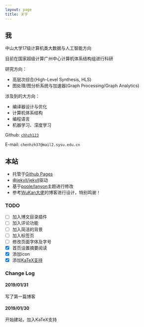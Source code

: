```yaml
---
layout: page
title: 关于
---
```


## 我
中山大学17级计算机类大数据与人工智能方向

目前在国家超级计算广州中心计算机体系结构组进行科研

研究方向：
* 高层次综合(High-Level Synthesis, HLS)
* 图处理/图分析系统与加速器(Graph Processing/Graph Analytics)

涉及到的大方向：
* 编译器设计与优化
* 计算机体系结构
* 编程语言
* 机器学习、深度学习

Github: [`chhzh123`](https://github.com/chhzh123)

E-mail: `chenhzh37@mail2.sysu.edu.cn`

## 本站
* 托管于[Github Pages](https://pages.github.com)
* 由[jekyll/jekyll](https://github.com/jekyll/jekyll)驱动
* 基于[poole/lanyon](https://github.com/poole/lanyon)主题进行修改
* 参考[WuKan大佬](https://wu-kan.github.io/)的博客进行设计，特别鸣谢！

### TODO

- [ ] 加入博文目录插件
- [ ] 加入评论功能
- [ ] 加入简洁的背景
- [ ] 加入标签页
- [ ] 修改页面字体及字号
- [x] 首页设置摘要阅读
- [x] 添加icon
- [x] 添加[KaTeX支持](https://www.jianshu.com/p/f2b28954d902)

### Change Log
#### 2019/01/31
写了第一篇博客

#### 2019/01/30
开始建站，加入KaTeX支持